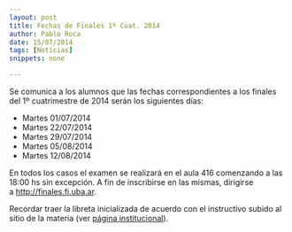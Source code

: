 ```yaml
---
layout: post
title: Fechas de Finales 1º Cuat. 2014
author: Pablo Roca
date: 15/07/2014
tags: [Noticias]
snippets: none

---
```

<div class="entry-content">
						<p>Se comunica a los alumnos que las fechas correspondientes a los finales del 1º cuatrimestre de 2014 serán los&nbsp;siguientes días:</p>
<ul>
<li>Martes 01/07/2014</li>
<li>Martes 22/07/2014</li>
<li>Martes 29/07/2014</li>
<li>Martes 05/08/2014</li>
<li>Martes 12/08/2014</li>
</ul>
<p>En todos los casos el examen se realizará en el aula 416 comenzando a las 18:00 hs sin excepción. A fin de inscribirse en las mismas, dirigirse a&nbsp;<a href="http://finales.fi.uba.ar">http://finales.fi.uba.ar</a>.</p>
<p>Recordar traer la libreta inicializada de acuerdo con el instructivo subido al sitio de la materia (ver <a title="Institucional" href="/institucional">página institucional</a>).</p>
											</div>
